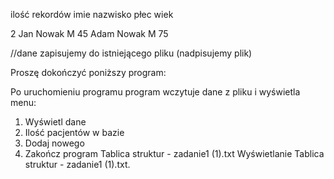 ilość rekordów
imie nazwisko płec wiek

2
Jan Nowak M 45
Adam Nowak M 75

//dane zapisujemy do istniejącego pliku (nadpisujemy plik)

Proszę dokończyć poniższy program: 

Po uruchomieniu programu program wczytuje dane z pliku i wyświetla menu:
1. Wyświetl dane
2. Ilość pacjentów w bazie
3. Dodaj nowego
9. Zakończ program
Tablica struktur - zadanie1 (1).txt
Wyświetlanie Tablica struktur - zadanie1 (1).txt.
